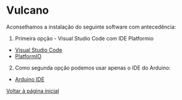 # Vulcano

Aconselhamos a instalação do seguinte software com antecedência: <br>

1. Primeira opção - Visual Studio Code com IDE Platformio
  - <a href="https://code.visualstudio.com/" target="_blank"> Visual Studio Code </a>
  - <a href="https://platformio.org/install/ide?install=vscode" target="_blank"> PlatformIO </a>

2. Como segunda opção podemos usar apenas o IDE do Arduino: <br>
  - <a href="https://www.arduino.cc/en/software" target="_blank"> Arduino IDE </a>

<a href="https://robotics-and-ai-group-of-uac.github.io/Vulcano/"> Voltar à página inicial </a>
